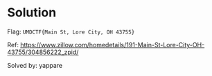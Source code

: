 # Solution

Flag: `UMDCTF{Main St, Lore City, OH 43755}`

Ref: https://www.zillow.com/homedetails/191-Main-St-Lore-City-OH-43755/304856222_zpid/

Solved by: yappare